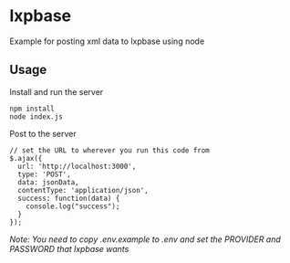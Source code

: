 # lxpbase
Example for posting xml data to lxpbase using node

## Usage

Install and run the server
```
npm install
node index.js
```

Post to the server
```
// set the URL to wherever you run this code from
$.ajax({
  url: 'http://localhost:3000',
  type: 'POST',
  data: jsonData,
  contentType: 'application/json',
  success: function(data) {
    console.log("success");
  }
});
```

*Note: You need to copy .env.example to .env and set the PROVIDER and PASSWORD that lxpbase wants*
